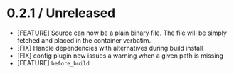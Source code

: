 # 0.2.1 / Unreleased

* [FEATURE] Source can now be a plain binary file. The file will be simply fetched and placed in the container verbatim.
* [FIX] Handle dependencies with alternatives during build install
* [FIX] config plugin now issues a warning when a given path is missing
* [FEATURE] `before_build`
